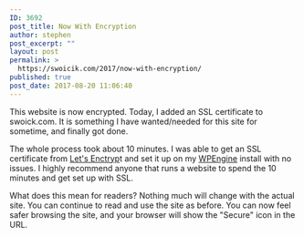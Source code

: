 ```yaml
---
ID: 3692
post_title: Now With Encryption
author: stephen
post_excerpt: ""
layout: post
permalink: >
  https://swoicik.com/2017/now-with-encryption/
published: true
post_date: 2017-08-20 11:06:40
---
```

This website is now encrypted. Today, I added an SSL certificate to swoick.com. It is something I have wanted/needed for this site for sometime, and finally got done.

The whole process took about 10 minutes. I was able to get an SSL certificate from <a href="https://letsencrypt.org/" target="_blank" rel="noopener">Let's Enctryp</a>t and set it up on my <a href="https://wpengine.com/" target="_blank" rel="noopener">WPEngine</a> install with no issues. I highly recommend anyone that runs a website to spend the 10 minutes and get set up with SSL.

What does this mean for readers? Nothing much will change with the actual site. You can continue to read and use the site as before. You can now feel safer browsing the site, and your browser will show the "Secure" icon in the URL.